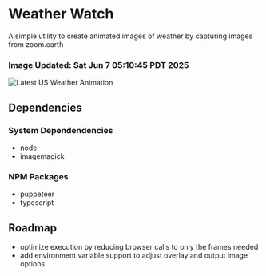 # Weather Watch

A simple utility to create animated images of weather by capturing images from zoom.earth

### Image Updated: Sat Jun  7 05:10:45 PDT 2025

![Latest US Weather Animation](animations/2025-06-07.webp)

## Dependencies
### System Dependendencies
* node
* imagemagick
### NPM Packages
* puppeteer
* typescript

## Roadmap
* optimize execution by reducing browser calls to only the frames needed
* add environment variable support to adjust overlay and output image options
